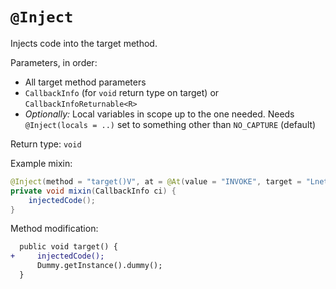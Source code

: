 # `@Inject`

Injects code into the target method.

Parameters, in order:

 - All target method parameters
 - `CallbackInfo` (for `void` return type on target) or `CallbackInfoReturnable<R>`
 - _Optionally:_ Local variables in scope up to the one needed. Needs `@Inject(locals = ..)` set to something other than `NO_CAPTURE` (default)

Return type: `void`

Example mixin:
```java
@Inject(method = "target()V", at = @At(value = "INVOKE", target = "Lnet/example/Dummy;dummy()V"))
private void mixin(CallbackInfo ci) {
    injectedCode();
}
```

Method modification:

```patch
  public void target() {
+     injectedCode();
      Dummy.getInstance().dummy();
  }
```